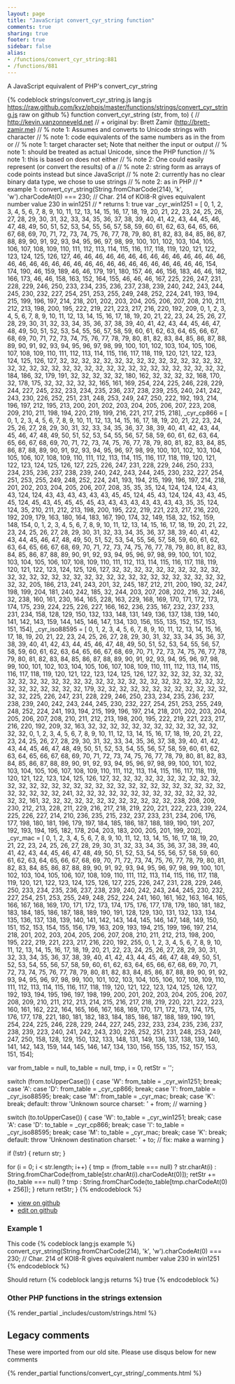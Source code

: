 ```yaml
---
layout: page
title: "JavaScript convert_cyr_string function"
comments: true
sharing: true
footer: true
sidebar: false
alias:
- /functions/convert_cyr_string:881
- /functions/881
---
```

<!-- Generated by Rakefile:build -->
A JavaScript equivalent of PHP's convert_cyr_string

{% codeblock strings/convert_cyr_string.js lang:js https://raw.github.com/kvz/phpjs/master/functions/strings/convert_cyr_string.js raw on github %}
function convert_cyr_string (str, from, to) {
  // http://kevin.vanzonneveld.net
  // +   original by: Brett Zamir (http://brett-zamir.me)
  // %          note 1: Assumes and converts to Unicode strings with character
  // %          note 1: code equivalents of the same numbers as in the from or
  // %          note 1: target character set; Note that neither the input or output
  // %          note 1: should be treated as actual Unicode, since the PHP function
  // %          note 1: this is based on does not either
  // %          note 2: One could easily represent (or convert the results) of a
  // %          note 2: string form as arrays of code points instead but since JavaScript
  // %          note 2: currently has no clear binary data type, we chose to use strings
  // %          note 2: as in PHP
  // *     example 1: convert_cyr_string(String.fromCharCode(214), 'k', 'w').charCodeAt(0) === 230; // Char. 214 of KOI8-R gives equivalent number value 230 in win1251
  // *     returns 1: true
  var _cyr_win1251 = [
    0, 1, 2, 3, 4, 5, 6, 7, 8, 9, 10, 11, 12, 13, 14, 15, 16, 17, 18, 19, 20, 21, 22, 23, 24, 25, 26, 27, 28, 29, 30, 31, 32, 33, 34, 35, 36, 37, 38, 39, 40, 41, 42, 43, 44, 45, 46, 47, 48, 49, 50, 51, 52, 53, 54, 55, 56, 57, 58, 59, 60, 61, 62, 63, 64, 65, 66, 67, 68, 69, 70, 71, 72, 73, 74, 75, 76, 77, 78, 79, 80, 81, 82, 83, 84, 85, 86, 87, 88, 89, 90, 91, 92, 93, 94, 95, 96, 97, 98, 99, 100, 101, 102, 103, 104, 105, 106, 107, 108, 109, 110, 111, 112, 113, 114, 115, 116, 117, 118, 119, 120, 121, 122, 123, 124, 125, 126, 127, 46, 46, 46, 46, 46, 46, 46, 46, 46, 46, 46, 46, 46, 46, 46, 46, 46, 46, 46, 46, 46, 46, 46, 46, 46, 46, 46, 46, 46, 46, 46, 46, 154, 174, 190, 46, 159, 189, 46, 46, 179, 191, 180, 157, 46, 46, 156, 183, 46, 46, 182, 166, 173, 46, 46, 158, 163, 152, 164, 155, 46, 46, 46, 167, 225, 226, 247, 231, 228, 229, 246, 250, 233, 234, 235, 236, 237, 238, 239, 240, 242, 243, 244, 245, 230, 232, 227, 254, 251, 253, 255, 249, 248, 252, 224, 241, 193, 194, 215, 199, 196, 197, 214, 218, 201, 202, 203, 204, 205, 206, 207, 208, 210, 211, 212, 213, 198, 200, 195, 222, 219, 221, 223, 217, 216, 220, 192, 209, 0, 1, 2, 3, 4, 5, 6, 7, 8, 9, 10, 11, 12, 13, 14, 15, 16, 17, 18, 19, 20, 21, 22, 23, 24, 25, 26, 27, 28, 29, 30, 31, 32, 33, 34, 35, 36, 37, 38, 39, 40, 41, 42, 43, 44, 45, 46, 47, 48, 49, 50, 51, 52, 53, 54, 55, 56, 57, 58, 59, 60, 61, 62, 63, 64, 65, 66, 67, 68, 69, 70, 71, 72, 73, 74, 75, 76, 77, 78, 79, 80, 81, 82, 83, 84, 85, 86, 87, 88, 89, 90, 91, 92, 93, 94, 95, 96, 97, 98, 99, 100, 101, 102, 103, 104, 105, 106, 107, 108, 109, 110, 111, 112, 113, 114, 115, 116, 117, 118, 119, 120, 121, 122, 123, 124, 125, 126, 127, 32, 32, 32, 32, 32, 32, 32, 32, 32, 32, 32, 32, 32, 32, 32, 32, 32, 32, 32, 32, 32, 32, 32, 32, 32, 32, 32, 32, 32, 32, 32, 32, 32, 32, 32, 184, 186, 32, 179, 191, 32, 32, 32, 32, 32, 180, 162, 32, 32, 32, 32, 168, 170, 32, 178, 175, 32, 32, 32, 32, 32, 165, 161, 169, 254, 224, 225, 246, 228, 229, 244, 227, 245, 232, 233, 234, 235, 236, 237, 238, 239, 255, 240, 241, 242, 243, 230, 226, 252, 251, 231, 248, 253, 249, 247, 250, 222, 192, 193, 214, 196, 197, 212, 195, 213, 200, 201, 202, 203, 204, 205, 206, 207, 223, 208, 209, 210, 211, 198, 194, 220, 219, 199, 216, 221, 217, 215, 218],
    _cyr_cp866 = [
    0, 1, 2, 3, 4, 5, 6, 7, 8, 9, 10, 11, 12, 13, 14, 15, 16, 17, 18, 19, 20, 21, 22, 23, 24, 25, 26, 27, 28, 29, 30, 31, 32, 33, 34, 35, 36, 37, 38, 39, 40, 41, 42, 43, 44, 45, 46, 47, 48, 49, 50, 51, 52, 53, 54, 55, 56, 57, 58, 59, 60, 61, 62, 63, 64, 65, 66, 67, 68, 69, 70, 71, 72, 73, 74, 75, 76, 77, 78, 79, 80, 81, 82, 83, 84, 85, 86, 87, 88, 89, 90, 91, 92, 93, 94, 95, 96, 97, 98, 99, 100, 101, 102, 103, 104, 105, 106, 107, 108, 109, 110, 111, 112, 113, 114, 115, 116, 117, 118, 119, 120, 121, 122, 123, 124, 125, 126, 127, 225, 226, 247, 231, 228, 229, 246, 250, 233, 234, 235, 236, 237, 238, 239, 240, 242, 243, 244, 245, 230, 232, 227, 254, 251, 253, 255, 249, 248, 252, 224, 241, 193, 194, 215, 199, 196, 197, 214, 218, 201, 202, 203, 204, 205, 206, 207, 208, 35, 35, 35, 124, 124, 124, 124, 43, 43, 124, 124, 43, 43, 43, 43, 43, 43, 45, 45, 124, 45, 43, 124, 124, 43, 43, 45, 45, 124, 45, 43, 45, 45, 45, 45, 43, 43, 43, 43, 43, 43, 43, 43, 35, 35, 124, 124, 35, 210, 211, 212, 213, 198, 200, 195, 222, 219, 221, 223, 217, 216, 220, 192, 209, 179, 163, 180, 164, 183, 167, 190, 174, 32, 149, 158, 32, 152, 159, 148, 154, 0, 1, 2, 3, 4, 5, 6, 7, 8, 9, 10, 11, 12, 13, 14, 15, 16, 17, 18, 19, 20, 21, 22, 23, 24, 25, 26, 27, 28, 29, 30, 31, 32, 33, 34, 35, 36, 37, 38, 39, 40, 41, 42, 43, 44, 45, 46, 47, 48, 49, 50, 51, 52, 53, 54, 55, 56, 57, 58, 59, 60, 61, 62, 63, 64, 65, 66, 67, 68, 69, 70, 71, 72, 73, 74, 75, 76, 77, 78, 79, 80, 81, 82, 83, 84, 85, 86, 87, 88, 89, 90, 91, 92, 93, 94, 95, 96, 97, 98, 99, 100, 101, 102, 103, 104, 105, 106, 107, 108, 109, 110, 111, 112, 113, 114, 115, 116, 117, 118, 119, 120, 121, 122, 123, 124, 125, 126, 127, 32, 32, 32, 32, 32, 32, 32, 32, 32, 32, 32, 32, 32, 32, 32, 32, 32, 32, 32, 32, 32, 32, 32, 32, 32, 32, 32, 32, 32, 32, 32, 32, 205, 186, 213, 241, 243, 201, 32, 245, 187, 212, 211, 200, 190, 32, 247, 198, 199, 204, 181, 240, 242, 185, 32, 244, 203, 207, 208, 202, 216, 32, 246, 32, 238, 160, 161, 230, 164, 165, 228, 163, 229, 168, 169, 170, 171, 172, 173, 174, 175, 239, 224, 225, 226, 227, 166, 162, 236, 235, 167, 232, 237, 233, 231, 234, 158, 128, 129, 150, 132, 133, 148, 131, 149, 136, 137, 138, 139, 140, 141, 142, 143, 159, 144, 145, 146, 147, 134, 130, 156, 155, 135, 152, 157, 153, 151, 154],
    _cyr_iso88595 = [
    0, 1, 2, 3, 4, 5, 6, 7, 8, 9, 10, 11, 12, 13, 14, 15, 16, 17, 18, 19, 20, 21, 22, 23, 24, 25, 26, 27, 28, 29, 30, 31, 32, 33, 34, 35, 36, 37, 38, 39, 40, 41, 42, 43, 44, 45, 46, 47, 48, 49, 50, 51, 52, 53, 54, 55, 56, 57, 58, 59, 60, 61, 62, 63, 64, 65, 66, 67, 68, 69, 70, 71, 72, 73, 74, 75, 76, 77, 78, 79, 80, 81, 82, 83, 84, 85, 86, 87, 88, 89, 90, 91, 92, 93, 94, 95, 96, 97, 98, 99, 100, 101, 102, 103, 104, 105, 106, 107, 108, 109, 110, 111, 112, 113, 114, 115, 116, 117, 118, 119, 120, 121, 122, 123, 124, 125, 126, 127, 32, 32, 32, 32, 32, 32, 32, 32, 32, 32, 32, 32, 32, 32, 32, 32, 32, 32, 32, 32, 32, 32, 32, 32, 32, 32, 32, 32, 32, 32, 32, 32, 32, 179, 32, 32, 32, 32, 32, 32, 32, 32, 32, 32, 32, 32, 32, 32, 225, 226, 247, 231, 228, 229, 246, 250, 233, 234, 235, 236, 237, 238, 239, 240, 242, 243, 244, 245, 230, 232, 227, 254, 251, 253, 255, 249, 248, 252, 224, 241, 193, 194, 215, 199, 196, 197, 214, 218, 201, 202, 203, 204, 205, 206, 207, 208, 210, 211, 212, 213, 198, 200, 195, 222, 219, 221, 223, 217, 216, 220, 192, 209, 32, 163, 32, 32, 32, 32, 32, 32, 32, 32, 32, 32, 32, 32, 32, 32, 0, 1, 2, 3, 4, 5, 6, 7, 8, 9, 10, 11, 12, 13, 14, 15, 16, 17, 18, 19, 20, 21, 22, 23, 24, 25, 26, 27, 28, 29, 30, 31, 32, 33, 34, 35, 36, 37, 38, 39, 40, 41, 42, 43, 44, 45, 46, 47, 48, 49, 50, 51, 52, 53, 54, 55, 56, 57, 58, 59, 60, 61, 62, 63, 64, 65, 66, 67, 68, 69, 70, 71, 72, 73, 74, 75, 76, 77, 78, 79, 80, 81, 82, 83, 84, 85, 86, 87, 88, 89, 90, 91, 92, 93, 94, 95, 96, 97, 98, 99, 100, 101, 102, 103, 104, 105, 106, 107, 108, 109, 110, 111, 112, 113, 114, 115, 116, 117, 118, 119, 120, 121, 122, 123, 124, 125, 126, 127, 32, 32, 32, 32, 32, 32, 32, 32, 32, 32, 32, 32, 32, 32, 32, 32, 32, 32, 32, 32, 32, 32, 32, 32, 32, 32, 32, 32, 32, 32, 32, 32, 32, 32, 32, 241, 32, 32, 32, 32, 32, 32, 32, 32, 32, 32, 32, 32, 32, 32, 32, 161, 32, 32, 32, 32, 32, 32, 32, 32, 32, 32, 32, 32, 238, 208, 209, 230, 212, 213, 228, 211, 229, 216, 217, 218, 219, 220, 221, 222, 223, 239, 224, 225, 226, 227, 214, 210, 236, 235, 215, 232, 237, 233, 231, 234, 206, 176, 177, 198, 180, 181, 196, 179, 197, 184, 185, 186, 187, 188, 189, 190, 191, 207, 192, 193, 194, 195, 182, 178, 204, 203, 183, 200, 205, 201, 199, 202],
    _cyr_mac = [
    0, 1, 2, 3, 4, 5, 6, 7, 8, 9, 10, 11, 12, 13, 14, 15, 16, 17, 18, 19, 20, 21, 22, 23, 24, 25, 26, 27, 28, 29, 30, 31, 32, 33, 34, 35, 36, 37, 38, 39, 40, 41, 42, 43, 44, 45, 46, 47, 48, 49, 50, 51, 52, 53, 54, 55, 56, 57, 58, 59, 60, 61, 62, 63, 64, 65, 66, 67, 68, 69, 70, 71, 72, 73, 74, 75, 76, 77, 78, 79, 80, 81, 82, 83, 84, 85, 86, 87, 88, 89, 90, 91, 92, 93, 94, 95, 96, 97, 98, 99, 100, 101, 102, 103, 104, 105, 106, 107, 108, 109, 110, 111, 112, 113, 114, 115, 116, 117, 118, 119, 120, 121, 122, 123, 124, 125, 126, 127, 225, 226, 247, 231, 228, 229, 246, 250, 233, 234, 235, 236, 237, 238, 239, 240, 242, 243, 244, 245, 230, 232, 227, 254, 251, 253, 255, 249, 248, 252, 224, 241, 160, 161, 162, 163, 164, 165, 166, 167, 168, 169, 170, 171, 172, 173, 174, 175, 176, 177, 178, 179, 180, 181, 182, 183, 184, 185, 186, 187, 188, 189, 190, 191, 128, 129, 130, 131, 132, 133, 134, 135, 136, 137, 138, 139, 140, 141, 142, 143, 144, 145, 146, 147, 148, 149, 150, 151, 152, 153, 154, 155, 156, 179, 163, 209, 193, 194, 215, 199, 196, 197, 214, 218, 201, 202, 203, 204, 205, 206, 207, 208, 210, 211, 212, 213, 198, 200, 195, 222, 219, 221, 223, 217, 216, 220, 192, 255, 0, 1, 2, 3, 4, 5, 6, 7, 8, 9, 10, 11, 12, 13, 14, 15, 16, 17, 18, 19, 20, 21, 22, 23, 24, 25, 26, 27, 28, 29, 30, 31, 32, 33, 34, 35, 36, 37, 38, 39, 40, 41, 42, 43, 44, 45, 46, 47, 48, 49, 50, 51, 52, 53, 54, 55, 56, 57, 58, 59, 60, 61, 62, 63, 64, 65, 66, 67, 68, 69, 70, 71, 72, 73, 74, 75, 76, 77, 78, 79, 80, 81, 82, 83, 84, 85, 86, 87, 88, 89, 90, 91, 92, 93, 94, 95, 96, 97, 98, 99, 100, 101, 102, 103, 104, 105, 106, 107, 108, 109, 110, 111, 112, 113, 114, 115, 116, 117, 118, 119, 120, 121, 122, 123, 124, 125, 126, 127, 192, 193, 194, 195, 196, 197, 198, 199, 200, 201, 202, 203, 204, 205, 206, 207, 208, 209, 210, 211, 212, 213, 214, 215, 216, 217, 218, 219, 220, 221, 222, 223, 160, 161, 162, 222, 164, 165, 166, 167, 168, 169, 170, 171, 172, 173, 174, 175, 176, 177, 178, 221, 180, 181, 182, 183, 184, 185, 186, 187, 188, 189, 190, 191, 254, 224, 225, 246, 228, 229, 244, 227, 245, 232, 233, 234, 235, 236, 237, 238, 239, 223, 240, 241, 242, 243, 230, 226, 252, 251, 231, 248, 253, 249, 247, 250, 158, 128, 129, 150, 132, 133, 148, 131, 149, 136, 137, 138, 139, 140, 141, 142, 143, 159, 144, 145, 146, 147, 134, 130, 156, 155, 135, 152, 157, 153, 151, 154];

  var from_table = null,
    to_table = null,
    tmp, i = 0,
    retStr = '';

  switch (from.toUpperCase()) {
    case 'W':
      from_table = _cyr_win1251;
      break;
    case 'A':
    case 'D':
      from_table = _cyr_cp866;
      break;
    case 'I':
      from_table = _cyr_iso88595;
      break;
    case 'M':
      from_table = _cyr_mac;
      break;
    case 'K':
      break;
    default:
      throw 'Unknown source charset: ' + from; // warning
  }

  switch (to.toUpperCase()) {
    case 'W':
      to_table = _cyr_win1251;
      break;
    case 'A':
    case 'D':
      to_table = _cyr_cp866;
      break;
    case 'I':
      to_table = _cyr_iso88595;
      break;
    case 'M':
      to_table = _cyr_mac;
      break;
    case 'K':
      break;
    default:
      throw 'Unknown destination charset: ' + to; // fix: make a warning
  }

  if (!str) {
    return str;
  }

  for (i = 0; i < str.length; i++) {
    tmp = (from_table === null) ? str.charAt(i) : String.fromCharCode(from_table[str.charAt(i).charCodeAt(0)]);
    retStr += (to_table === null) ? tmp : String.fromCharCode(to_table[tmp.charCodeAt(0) + 256]);
  }
  return retStr;
}
{% endcodeblock %}

 - [view on github](https://github.com/kvz/phpjs/blob/master/functions/strings/convert_cyr_string.js)
 - [edit on github](https://github.com/kvz/phpjs/edit/master/functions/strings/convert_cyr_string.js)

### Example 1
This code
{% codeblock lang:js example %}
convert_cyr_string(String.fromCharCode(214), 'k', 'w').charCodeAt(0) === 230; // Char. 214 of KOI8-R gives equivalent number value 230 in win1251
{% endcodeblock %}

Should return
{% codeblock lang:js returns %}
true
{% endcodeblock %}


### Other PHP functions in the strings extension
{% render_partial _includes/custom/strings.html %}
## Legacy comments
These were imported from our old site. Please use disqus below for new comments
<div style="overflow-y: scroll; max-height: 500px;">
{% render_partial functions/convert_cyr_string/_comments.html %}
</div>
